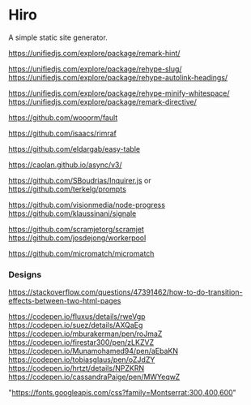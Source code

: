 # Hiro

A simple static site generator.

https://unifiedjs.com/explore/package/remark-hint/

https://unifiedjs.com/explore/package/rehype-slug/
https://unifiedjs.com/explore/package/rehype-autolink-headings/

https://unifiedjs.com/explore/package/rehype-minify-whitespace/
https://unifiedjs.com/explore/package/remark-directive/

https://github.com/wooorm/fault

https://github.com/isaacs/rimraf

https://github.com/eldargab/easy-table

https://caolan.github.io/async/v3/

https://github.com/SBoudrias/Inquirer.js or
https://github.com/terkelg/prompts

https://github.com/visionmedia/node-progress
https://github.com/klaussinani/signale

https://github.com/scramjetorg/scramjet
https://github.com/josdejong/workerpool

https://github.com/micromatch/micromatch

### Designs

https://stackoverflow.com/questions/47391462/how-to-do-transition-effects-between-two-html-pages

https://codepen.io/fluxus/details/rweVgp
https://codepen.io/suez/details/AXQaEg
https://codepen.io/mburakerman/pen/roJmaZ
https://codepen.io/firestar300/pen/zLKZVZ
https://codepen.io/Munamohamed94/pen/aEbaKN
https://codepen.io/tobiasglaus/pen/oZJdZY
https://codepen.io/hrtzt/details/NPZKRN
https://codepen.io/cassandraPaige/pen/MWYeqwZ

"https://fonts.googleapis.com/css?family=Montserrat:300,400,600"
